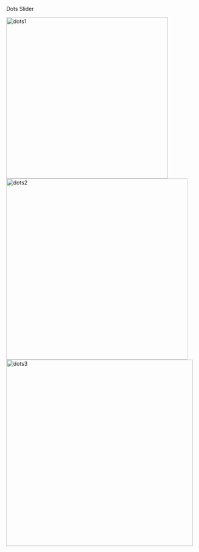 Dots Slider

<img width="424" alt="dots1" src="https://github.com/rumejsapezic/JavaScript-Small-Projects/assets/77631994/32b25ef0-67b2-4809-800c-eaac0e18c40e">


<img width="476" alt="dots2" src="https://github.com/rumejsapezic/JavaScript-Small-Projects/assets/77631994/0761a41e-7729-45bf-a5ba-395cd94b4f97">

<img width="490" alt="dots3" src="https://github.com/rumejsapezic/JavaScript-Small-Projects/assets/77631994/a4e85f85-bf71-4a39-8703-f91f755ebcd9">



